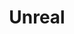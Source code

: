 ---
permalink: /tags/Unreal/
title: "Unreal"
layout: tags
author_profile: true
# taxonomy: Unreal
---